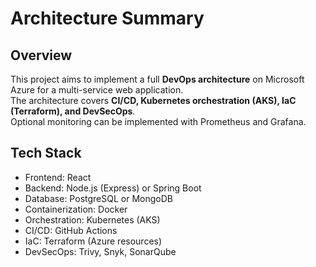 # Architecture Summary

## Overview
This project aims to implement a full **DevOps architecture** on Microsoft Azure for a multi-service web application.  
The architecture covers **CI/CD, Kubernetes orchestration (AKS), IaC (Terraform), and DevSecOps**.  
Optional monitoring can be implemented with Prometheus and Grafana.

## Tech Stack
- Frontend: React  
- Backend: Node.js (Express) or Spring Boot  
- Database: PostgreSQL or MongoDB  
- Containerization: Docker  
- Orchestration: Kubernetes (AKS)  
- CI/CD: GitHub Actions  
- IaC: Terraform (Azure resources)  
- DevSecOps: Trivy, Snyk, SonarQube  

